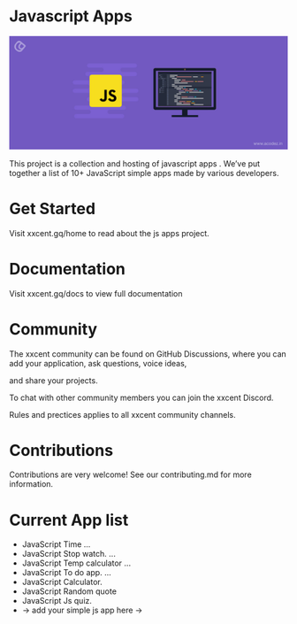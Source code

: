 # Javascript Apps 
![](img/javascript-project.jpg)

This project is a collection and hosting of javascript apps .
We’ve put together a list of 10+ JavaScript simple apps made by various developers.

# Get Started
Visit xxcent.gq/home to read about the js apps project.

# Documentation
Visit xxcent.gq/docs to view full documentation

# Community
The xxcent community can be found on GitHub Discussions, where you can add your application, ask questions, voice ideas, 

and share your projects.

To chat with other community members you can join the xxcent Discord.

Rules and prectices applies to all xxcent community channels.

# Contributions
 Contributions are very welcome! See our contributing.md for more information.
 
# Current App list
 * JavaScript Time ...
 * JavaScript Stop watch. ...
 * JavaScript Temp calculator ...
 * JavaScript To do app. ...
 * JavaScript Calculator. 
 * JavaScript Random quote
 * JavaScript Js quiz.
 * → add your simple js app here →


